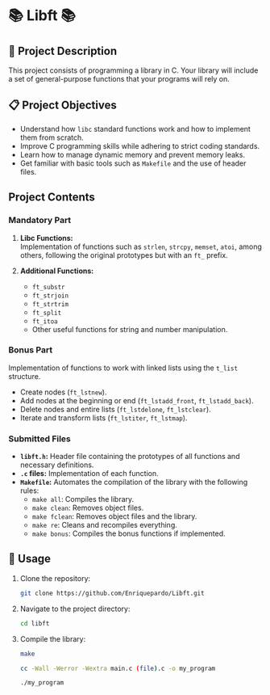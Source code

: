  # 📚 Libft 📚

## 📌 Project Description

This project consists of programming a library in C. Your library will include a set of general-purpose functions that your programs will rely on.

## 📋 Project Objectives

- Understand how `libc` standard functions work and how to implement them from scratch.
- Improve C programming skills while adhering to strict coding standards.
- Learn how to manage dynamic memory and prevent memory leaks.
- Get familiar with basic tools such as `Makefile` and the use of header files.

## Project Contents

### Mandatory Part

1. **Libc Functions:**  
   Implementation of functions such as `strlen`, `strcpy`, `memset`, `atoi`, among others, following the original prototypes but with an `ft_` prefix.

2. **Additional Functions:**
   - `ft_substr`
   - `ft_strjoin`
   - `ft_strtrim`
   - `ft_split`
   - `ft_itoa`
   - Other useful functions for string and number manipulation.

### Bonus Part

Implementation of functions to work with linked lists using the `t_list` structure.

- Create nodes (`ft_lstnew`).
- Add nodes at the beginning or end (`ft_lstadd_front`, `ft_lstadd_back`).
- Delete nodes and entire lists (`ft_lstdelone`, `ft_lstclear`).
- Iterate and transform lists (`ft_lstiter`, `ft_lstmap`).

### Submitted Files

- **`libft.h`:** Header file containing the prototypes of all functions and necessary definitions.
- **`.c` files:** Implementation of each function.
- **`Makefile`:** Automates the compilation of the library with the following rules:
  - `make all`: Compiles the library.
  - `make clean`: Removes object files.
  - `make fclean`: Removes object files and the library.
  - `make re`: Cleans and recompiles everything.
  - `make bonus`: Compiles the bonus functions if implemented.

## 🚀 Usage

1. Clone the repository:
   ```bash
   git clone https://github.com/Enriquepardo/Libft.git

2. Navigate to the project directory:
   ```bash
   cd libft
3. Compile the library:
   ```bash
   make
   ```
   ```bash
   cc -Wall -Werror -Wextra main.c (file).c -o my_program
   ```
   ```
   ./my_program
   ```

